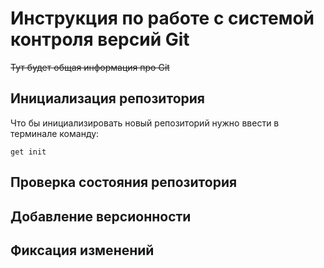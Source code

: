 # **Инструкция по работе с системой контроля версий Git**

~~Тут будет общая информация про Git~~

## Инициализация репозитория

Что бы инициализировать новый репозиторий нужно ввести в терминале команду:

    get init

## Проверка состояния репозитория

## Добавление версионности

## Фиксация изменений